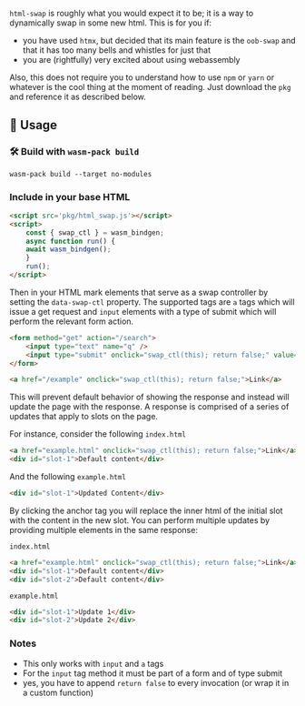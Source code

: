 `html-swap` is roughly what you would expect it to be; it is a way to dynamically swap in some new html.
This is for you if:

- you have used `htmx`, but decided that its main feature is the `oob-swap` and that it has too many bells and whistles for just that
- you are (rightfully) very excited about using webassembly

Also, this does not require you to understand how to use `npm` or `yarn` or whatever is the cool thing at the moment of reading.
Just download the `pkg` and reference it as described below.


## 🚴 Usage


### 🛠️ Build with `wasm-pack build`


```
wasm-pack build --target no-modules
```


### Include in your base HTML

```html
<script src='pkg/html_swap.js'></script>
<script>
    const { swap_ctl } = wasm_bindgen;
    async function run() {
    await wasm_bindgen();
    }
    run();
</script>
```

Then in your HTML mark elements that serve as a swap controller by setting the `data-swap-ctl` property. 
The supported tags are `a` tags which will issue a get request and `input` elements with a type of submit which will perform the relevant form action.

```html
<form method="get" action="/search">
    <input type="text" name="q" />
    <input type="submit" onclick="swap_ctl(this); return false;" value="Search" />
</form>
```

```html
<a href="/example" onclick="swap_ctl(this); return false;">Link</a>
```

This will prevent default behavior of showing the response and instead will update the page with the response.
A response is comprised of a series of updates that apply to slots on the page. 

For instance, consider the following `index.html`

```html
<a href="example.html" onclick="swap_ctl(this); return false;">Link</a>
<div id="slot-1">Default content</div>
```

And the following `example.html`

```html
<div id="slot-1">Updated Content</div>
```

By clicking the anchor tag you will replace the inner html of the initial slot with the content in the new slot. 
You can perform multiple updates by providing multiple elements in the same response:

`index.html`

```html
<a href="example.html" onclick="swap_ctl(this); return false;">Link</a>
<div id="slot-1">Default content</div>
<div id="slot-2">Default content</div>
```

`example.html`

```html
<div id="slot-1">Update 1</div>
<div id="slot-2">Update 2</div>
```

### Notes

- This only works with `input` and `a` tags
- For the `input` tag method it must be part of a form and of type submit
- yes, you have to append `return false` to every invocation (or wrap it in a custom function)